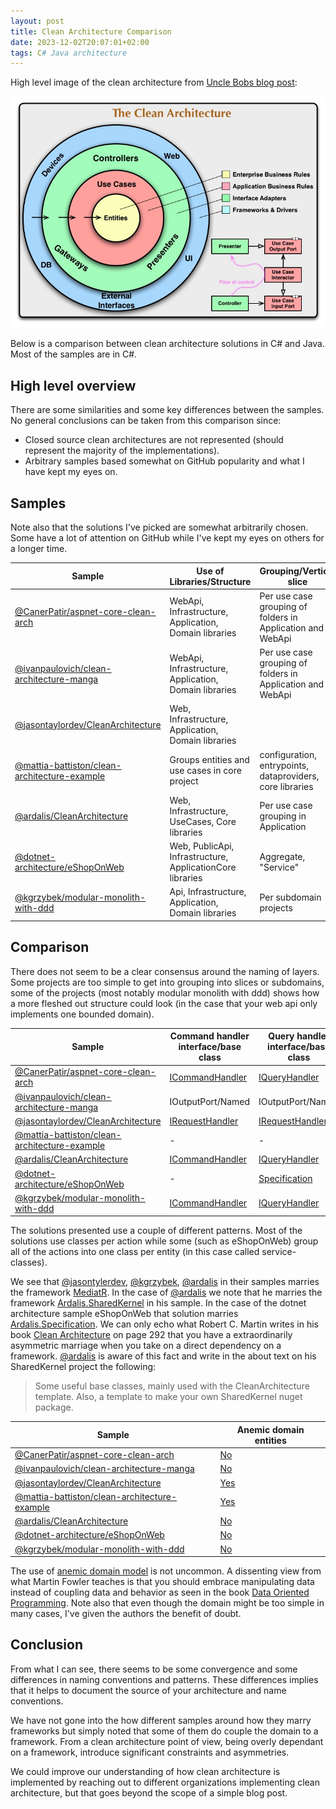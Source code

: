 ```yaml
---
layout: post
title: Clean Architecture Comparison
date: 2023-12-02T20:07:01+02:00
tags: C# Java architecture
---
```


High level image of the clean architecture from [Uncle Bobs blog post](https://blog.cleancoder.com/uncle-bob/2012/08/13/the-clean-architecture.html):

![The Clean Architecture image](/img/2023-12-02-Clean-Architecture-Comparison/CleanArchitecture.jpg)

Below is a comparison between clean architecture solutions in C# and Java. Most of the samples are in C#.

## High level overview

There are some similarities and some key differences between the samples. No general conclusions can be taken from this comparison since:

- Closed source clean architectures are not represented (should represent the majority of the implementations).
- Arbitrary samples based somewhat on GitHub popularity and what I have kept my eyes on.

## Samples

Note also that the solutions I've picked are somewhat arbitrarily chosen. Some have a lot of attention on GitHub while I've kept my eyes on others for a longer time.

| Sample | Use of Libraries/Structure | Grouping/Vertical slice |
| ------ | -------------------------- | ----------------------- |
| [@CanerPatir/aspnet-core-clean-arch](https://github.com/CanerPatir/aspnet-core-clean-arch) | WebApi, Infrastructure, Application, Domain libraries | Per use case grouping of folders in Application and WebApi |
| [@ivanpaulovich/clean-architecture-manga](https://github.com/ivanpaulovich/clean-architecture-manga) | WebApi, Infrastructure, Application, Domain libraries | Per use case grouping of folders in Application and WebApi |
| [@jasontaylordev/CleanArchitecture](https://github.com/jasontaylordev/CleanArchitecture) | Web, Infrastructure, Application, Domain libraries |  |
| [@mattia-battiston/clean-architecture-example](https://github.com/mattia-battiston/clean-architecture-example) | Groups entities and use cases in core project | configuration, entrypoints, dataproviders, core libraries |
| [@ardalis/CleanArchitecture](https://github.com/ardalis/CleanArchitecture) | Web, Infrastructure, UseCases, Core libraries | Per use case grouping in Application |
| [@dotnet-architecture/eShopOnWeb](https://github.com/dotnet-architecture/eShopOnWeb) | Web, PublicApi, Infrastructure, ApplicationCore libraries | Aggregate, "Service" |
| [@kgrzybek/modular-monolith-with-ddd](https://github.com/kgrzybek/modular-monolith-with-ddd) | Api, Infrastructure, Application, Domain libraries | Per subdomain projects |

## Comparison

There does not seem to be a clear consensus around the naming of layers. Some projects are too simple to get into grouping into slices or subdomains, some of the projects (most notably modular monolith with ddd) shows how a more fleshed out structure could look (in the case that your web api only implements one bounded domain).

| Sample | Command handler interface/base class | Query handler interface/base class |
| ------ | ------------------------------------ | ---------------------------------- |
| [@CanerPatir/aspnet-core-clean-arch](https://github.com/CanerPatir/aspnet-core-clean-arch) | [ICommandHandler](https://github.com/CanerPatir/aspnet-core-clean-arch/blob/master/src/Application/ICommandHandler.cs) | [IQueryHandler](https://github.com/CanerPatir/aspnet-core-clean-arch/blob/master/src/Application/IQueryHandler.cs) |
| [@ivanpaulovich/clean-architecture-manga](https://github.com/ivanpaulovich/clean-architecture-manga) | IOutputPort/Named | IOutputPort/Named |
| [@jasontaylordev/CleanArchitecture](https://github.com/jasontaylordev/CleanArchitecture) | [IRequestHandler](https://github.com/jbogard/MediatR/blob/6baaeef7a16ca75cb905829f870f79c6334ef40e/src/MediatR/IRequestHandler.cs) | [IRequestHandler](https://github.com/jbogard/MediatR/blob/6baaeef7a16ca75cb905829f870f79c6334ef40e/src/MediatR/IRequestHandler.cs) |
| [@mattia-battiston/clean-architecture-example](https://github.com/mattia-battiston/clean-architecture-example) | - | - |
| [@ardalis/CleanArchitecture](https://github.com/ardalis/CleanArchitecture) | [ICommandHandler](https://github.com/ardalis/Ardalis.SharedKernel/blob/c86329bf991bf0c705477b19734c5b5673d1928f/src/Ardalis.SharedKernel/ICommandHandler.cs) | [IQueryHandler](https://github.com/ardalis/Ardalis.SharedKernel/blob/c86329bf991bf0c705477b19734c5b5673d1928f/src/Ardalis.SharedKernel/IQueryHandler.cs) |
| [@dotnet-architecture/eShopOnWeb](https://github.com/dotnet-architecture/eShopOnWeb) | - | [Specification](https://github.com/ardalis/Specification) |
| [@kgrzybek/modular-monolith-with-ddd](https://github.com/kgrzybek/modular-monolith-with-ddd) | [ICommandHandler](https://github.com/kgrzybek/modular-monolith-with-ddd/blob/cb34be840c72454c633aaec57933602bc75dd8bd/src/Modules/UserAccess/Application/Configuration/Commands/ICommandHandler.cs) | [IQueryHandler](https://github.com/kgrzybek/modular-monolith-with-ddd/blob/cb34be840c72454c633aaec57933602bc75dd8bd/src/Modules/UserAccess/Application/Configuration/Queries/IQueryHandler.cs) |

The solutions presented use a couple of different patterns. Most of the solutions use classes per action while some (such as eShopOnWeb) group all of the actions into one class per entity (in this case called service-classes).

We see that [@jasontylerdev](https://github.com/jasontaylordev), [@kgrzybek](https://github.com/kgrzybek), [@ardalis](https://github.com/ardalis) in their samples marries the framework [MediatR](https://github.com/jbogard/MediatR). In the case of [@ardalis](https://github.com/ardalis) we note that he marries the framework [Ardalis.SharedKernel](https://github.com/ardalis/Ardalis.SharedKernel) in his sample. In the case of the dotnet architecture sample eShopOnWeb that solution marries [Ardalis.Specification](https://github.com/ardalis/Specification). We can only echo what Robert C. Martin writes in his book [Clean Architecture](https://www.goodreads.com/en/book/show/18043011) on page 292 that you have a extraordinarily asymmetric marriage when you take on a direct dependency on a framework. [@ardalis](https://github.com/ardalis) is aware of this fact and write in the about text on his SharedKernel project the following:

> Some useful base classes, mainly used with the CleanArchitecture template. Also, a template to make your own SharedKernel nuget package.

| Sample | Anemic domain entities |
| ---- | ---------------------- |
| [@CanerPatir/aspnet-core-clean-arch](https://github.com/CanerPatir/aspnet-core-clean-arch) | [No](https://github.com/CanerPatir/aspnet-core-clean-arch/blob/431e850fa5811690ad33841984d9dccb3a17bf16/src/Application/UseCases/AddContentToProduct/AddContentToProductCommandHandler.cs) |
| [@ivanpaulovich/clean-architecture-manga](https://github.com/ivanpaulovich/clean-architecture-manga) | [No](https://github.com/ivanpaulovich/clean-architecture-manga/blob/4fe516c9067e37cb166d1b03b757e0a2104ba9a8/accounts-api/src/Application/UseCases/CloseAccount/CloseAccountUseCase.cs) |
| [@jasontaylordev/CleanArchitecture](https://github.com/jasontaylordev/CleanArchitecture) | [Yes](https://github.com/jasontaylordev/CleanArchitecture/blob/cea275b3c5716fd48e1aaeda231f041f837e9be2/src/Application/TodoItems/Commands/UpdateTodoItem/UpdateTodoItem.cs) |
| [@mattia-battiston/clean-architecture-example](https://github.com/mattia-battiston/clean-architecture-example) | [Yes](https://github.com/mattia-battiston/clean-architecture-example/blob/2335709aebd885a3b39d7a99e64dd6caeb914dfa/application/core/src/main/java/com/clean/example/core/entity/BroadbandAccessDevice.java) |
| [@ardalis/CleanArchitecture](https://github.com/ardalis/CleanArchitecture) | [No](https://github.com/ardalis/CleanArchitecture/blob/3bc14b0ebedeb989ae63fe18e761adf12778dcf1/src/Clean.Architecture.UseCases/Contributors/Update/UpdateContributorHandler.cs) |
| [@dotnet-architecture/eShopOnWeb](https://github.com/dotnet-architecture/eShopOnWeb) | [No](https://github.com/dotnet-architecture/eShopOnWeb/blob/f2bb10d5bd8e20bd8c5fc192738090ab33836aec/src/ApplicationCore/Services/BasketService.cs#L80) |
| [@kgrzybek/modular-monolith-with-ddd](https://github.com/kgrzybek/modular-monolith-with-ddd) | [No](https://github.com/kgrzybek/modular-monolith-with-ddd/blob/ff54f9e6a2f8a672ea0aef5ffe7c163b0b8eb7b8/src/Modules/Payments/Application/MeetingFees/MarkMeetingFeeAsPaid/MarkMeetingFeeAsPaidCommandHandler.cs#L24) |

The use of [anemic domain model](https://martinfowler.com/bliki/AnemicDomainModel.html) is not uncommon. A dissenting view from what Martin Fowler teaches is that you should embrace manipulating data instead of coupling data and behavior as seen in the book [Data Oriented Programming](https://www.manning.com/books/data-oriented-programming). Note also that even though the domain might be too simple in many cases, I've given the authors the benefit of doubt.

## Conclusion

From what I can see, there seems to be some convergence and some differences in naming conventions and patterns. These differences implies that it helps to document the source of your architecture and name conventions.

We have not gone into the how different samples around how they marry frameworks but simply noted that some of them do couple the domain to a framework. From a clean architecture point of view, being overly dependant on a framework, introduce significant constraints and asymmetries.

We could improve our understanding of how clean architecture is implemented by reaching out to different organizations implementing clean architecture, but that goes beyond the scope of a simple blog post.